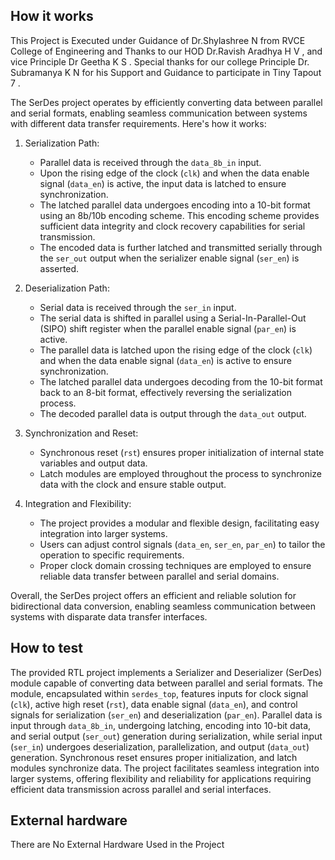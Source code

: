 <!---

This file is used to generate your project datasheet. Please fill in the information below and delete any unused
sections.

You can also include images in this folder and reference them in the markdown. Each image must be less than
512 kb in size, and the combined size of all images must be less than 1 MB.
-->

## How it works
This Project is Executed under Guidance of Dr.Shylashree N from RVCE College of Engineering and Thanks to our HOD Dr.Ravish Aradhya H V , and vice Principle Dr Geetha K S .
Special thanks for our college Principle Dr. Subramanya K N for his Support and Guidance to participate in Tiny Tapout 7 .



The SerDes project operates by efficiently converting data between parallel and serial formats, enabling seamless communication between systems with different data transfer requirements. Here's how it works:

1. Serialization Path:
   - Parallel data is received through the `data_8b_in` input.
   - Upon the rising edge of the clock (`clk`) and when the data enable signal (`data_en`) is active, the input data is latched to ensure synchronization.
   - The latched parallel data undergoes encoding into a 10-bit format using an 8b/10b encoding scheme. This encoding scheme provides sufficient data integrity and clock recovery capabilities for serial transmission.
   - The encoded data is further latched and transmitted serially through the `ser_out` output when the serializer enable signal (`ser_en`) is asserted.

2. Deserialization Path:
   - Serial data is received through the `ser_in` input.
   - The serial data is shifted in parallel using a Serial-In-Parallel-Out (SIPO) shift register when the parallel enable signal (`par_en`) is active.
   - The parallel data is latched upon the rising edge of the clock (`clk`) and when the data enable signal (`data_en`) is active to ensure synchronization.
   - The latched parallel data undergoes decoding from the 10-bit format back to an 8-bit format, effectively reversing the serialization process.
   - The decoded parallel data is output through the `data_out` output.

3. Synchronization and Reset:
   - Synchronous reset (`rst`) ensures proper initialization of internal state variables and output data.
   - Latch modules are employed throughout the process to synchronize data with the clock and ensure stable output.

4. Integration and Flexibility:
   - The project provides a modular and flexible design, facilitating easy integration into larger systems.
   - Users can adjust control signals (`data_en`, `ser_en`, `par_en`) to tailor the operation to specific requirements.
   - Proper clock domain crossing techniques are employed to ensure reliable data transfer between parallel and serial domains.

Overall, the SerDes project offers an efficient and reliable solution for bidirectional data conversion, enabling seamless communication between systems with disparate data transfer interfaces.

## How to test

The provided RTL project implements a Serializer and Deserializer (SerDes) module capable of converting data between parallel and serial formats. The module, encapsulated within `serdes_top`, features inputs for clock signal (`clk`), active high reset (`rst`), data enable signal (`data_en`), and control signals for serialization (`ser_en`) and deserialization (`par_en`). Parallel data is input through `data_8b_in`, undergoing latching, encoding into 10-bit data, and serial output (`ser_out`) generation during serialization, while serial input (`ser_in`) undergoes deserialization, parallelization, and output (`data_out`) generation. Synchronous reset ensures proper initialization, and latch modules synchronize data. The project facilitates seamless integration into larger systems, offering flexibility and reliability for applications requiring efficient data transmission across parallel and serial interfaces.

## External hardware

There are No External Hardware Used in the Project
